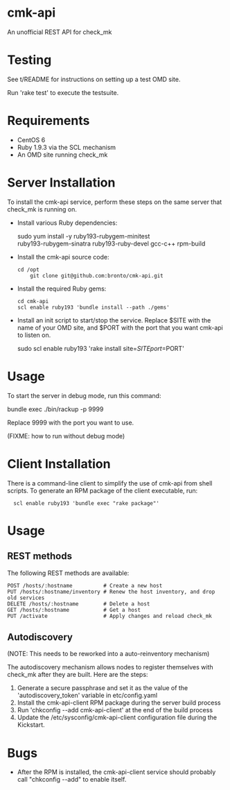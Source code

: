 cmk-api
=======

An unofficial REST API for check_mk


Testing
=======

See t/README for instructions on setting up a test OMD site.

Run 'rake test' to execute the testsuite.


Requirements
============

 * CentOS 6
 * Ruby 1.9.3 via the SCL mechanism
 * An OMD site running check_mk

Server Installation
===================

To install the cmk-api service, perform these steps on the same
server that check_mk is running on.

  * Install various Ruby dependencies:
	
      sudo yum install -y ruby193-rubygem-minitest \
          ruby193-rubygem-sinatra ruby193-ruby-devel gcc-c++ rpm-build

  * Install the cmk-api source code:

	    cd /opt
    	    git clone git@github.com:bronto/cmk-api.git

  * Install the required Ruby gems:

	    cd cmk-api
	    scl enable ruby193 'bundle install --path ./gems'
	
  * Install an init script to start/stop the service.
	  Replace $SITE with the name of your OMD site,
    and $PORT with the port that you want cmk-api to listen on.

  	  sudo scl enable ruby193 'rake install site=$SITE port=$PORT'

Usage
=====

To start the server in debug mode, run this command:

  bundle exec ./bin/rackup -p 9999

Replace 9999 with the port you want to use.

(FIXME: how to run without debug mode)


Client Installation
===================

There is a command-line client to simplify the use of cmk-api from
shell scripts. To generate an RPM package of the client executable,
run:

      scl enable ruby193 'bundle exec "rake package"'


Usage
=====

REST methods
------------

The following REST methods are available:

    POST /hosts/:hostname          # Create a new host 
    PUT /hosts/:hostname/inventory # Renew the host inventory, and drop old services
    DELETE /hosts/:hostname        # Delete a host
    GET /hosts/:hostname           # Get a host
    PUT /activate                  # Apply changes and reload check_mk 

Autodiscovery
-------------

(NOTE: This needs to be reworked into a auto-reinventory mechanism)

The autodiscovery mechanism allows nodes to register themselves 
with check_mk after they are built. Here are the steps:

  1. Generate a secure passphrase and set it as the value of the 
     'autodiscovery_token' variable in etc/config.yaml
  1. Install the cmk-api-client RPM package during the server build process
  1. Run 'chkconfig --add cmk-api-client' at the end of the build process
  1. Update the /etc/sysconfig/cmk-api-client configuration file during 
     the Kickstart.

Bugs
====

 * After the RPM is installed, the cmk-api-client service should probably
   call "chkconfig --add" to enable itself.
